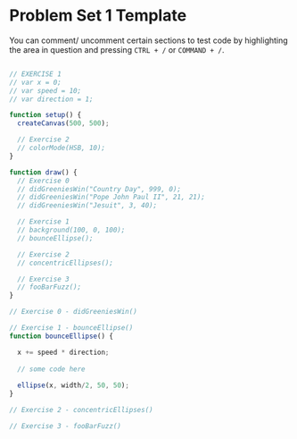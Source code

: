 
# Problem Set 1 Template

You can comment/ uncomment certain sections to test code by highlighting the area in question and pressing `CTRL + /` or `COMMAND + /`.

```javascript

// EXERCISE 1
// var x = 0;
// var speed = 10;
// var direction = 1;

function setup() {
  createCanvas(500, 500);

  // Exercise 2
  // colorMode(HSB, 10);
}

function draw() {
  // Exercise 0
  // didGreeniesWin("Country Day", 999, 0);
  // didGreeniesWin("Pope John Paul II", 21, 21);
  // didGreeniesWin("Jesuit", 3, 40);

  // Exercise 1
  // background(100, 0, 100);
  // bounceEllipse();

  // Exercise 2
  // concentricEllipses();

  // Exercise 3
  // fooBarFuzz();
}

// Exercise 0 - didGreeniesWin()

// Exercise 1 - bounceEllipse()
function bounceEllipse() {

  x += speed * direction;
  
  // some code here
  
  ellipse(x, width/2, 50, 50);
}

// Exercise 2 - concentricEllipses()

// Exercise 3 - fooBarFuzz()

```
